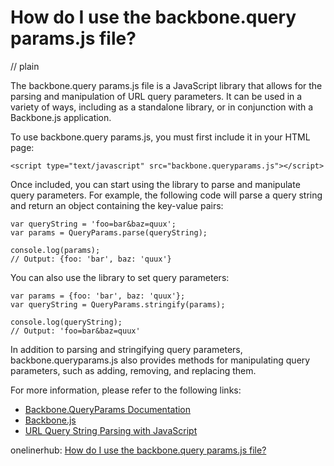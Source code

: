 # How do I use the backbone.query params.js file?
// plain

The backbone.query params.js file is a JavaScript library that allows for the parsing and manipulation of URL query parameters. It can be used in a variety of ways, including as a standalone library, or in conjunction with a Backbone.js application.

To use backbone.query params.js, you must first include it in your HTML page:

```
<script type="text/javascript" src="backbone.queryparams.js"></script>
```

Once included, you can start using the library to parse and manipulate query parameters. For example, the following code will parse a query string and return an object containing the key-value pairs:

```
var queryString = 'foo=bar&baz=quux';
var params = QueryParams.parse(queryString);

console.log(params);
// Output: {foo: 'bar', baz: 'quux'}
```

You can also use the library to set query parameters:

```
var params = {foo: 'bar', baz: 'quux'};
var queryString = QueryParams.stringify(params);

console.log(queryString);
// Output: 'foo=bar&baz=quux'
```

In addition to parsing and stringifying query parameters, backbone.queryparams.js also provides methods for manipulating query parameters, such as adding, removing, and replacing them.

For more information, please refer to the following links:

- [Backbone.QueryParams Documentation](https://github.com/jhudson8/backbone.queryparams#backbonequeryparams)
- [Backbone.js](http://backbonejs.org/)
- [URL Query String Parsing with JavaScript](https://www.sitepoint.com/url-query-string-parsing-with-javascript/)

onelinerhub: [How do I use the backbone.query params.js file?](https://onelinerhub.com/backbone.js/how-do-i-use-the-backbone-query-params-js-file)